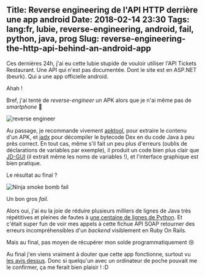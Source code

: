 Title: Reverse engineering de l'API HTTP derrière une app android
Date: 2018-02-14 23:30
Tags: lang:fr, lubie, reverse-engineering, android, fail, python, java, prog
Slug: reverse-engineering-the-http-api-behind-an-android-app
---

Ces dernières 24h, j'ai eu cette lubie stupide de vouloir utiliser l'API Tickets Restaurant.
Une API qui n'est pas documentée. Dont le site est en ASP.NET (beurk). Qui a une app officielle android.

Ahah !

Bref, j'ai tenté de _reverse-engineer_ un APK alors que je n'ai même pas de _smartphone_ 🤦

<img alt="reverse engineer" src="images/2018/02/reverse_engineer.jpg">

Au passage, je recommande vivement [apktool](https://ibotpeaches.github.io/Apktool/),
pour extraire le contenu d'un APK,
et [jadx](https://github.com/skylot/jadx) pour décompiler le bytecode Dex en du code Java à peu près correct.
En tout cas, même s'il fait un peu plus d'erreurs (oublis de déclarations de variables par exemple),
il produit un code bien plus clair que [JD-GUI](http://jd.benow.ca) (il extrait même les noms de variables !),
et l'interface graphique est bien pratique.

Le résultat au final ?

![Ninja smoke bomb fail](images/2018/02/fail.gif)

Un bon gros _fail_.

Alors oui, j'ai eu la joie de réduire plusieurs milliers de lignes de Java très répétitives et pleines de fautes à [une centaine de lignes de Python](https://github.com/Lucas-C/dotfiles_and_notes/blob/master/languages/python/edenred.py).
Et c'était super fun de voir mes appels à cette fichue API SOAP retourner des erreurs incompréhensibles d'un _backend_ visiblement en Ruby On Rails.

Mais au final, pas moyen de récupérer mon solde programmatiquement 😢

Au final j'en viens vraiment à douter que cette app fonctionne, surtout vu [les avis dessus](https://play.google.com/store/apps/details?id=com.endenred.tr.fr&hl=fr).
Donc si quelqu'un avec un ordinateur de poche pouvait me le confirmer, ça me ferait bien plaisir ! :D

<style>
article img {
    display: block;
    margin: 0 auto;
    max-height: 15rem;
}
</style>
